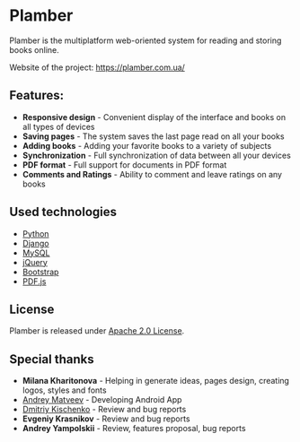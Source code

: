 # Plamber

Plamber is the multiplatform web-oriented system for reading and storing books online.

Website of the project: https://plamber.com.ua/

## Features:

* __Responsive design__ - Convenient display of the interface and books on all types of devices
* __Saving pages__ - The system saves the last page read on all your books
* __Adding books__ - Adding your favorite books to a variety of subjects
* __Synchronization__ - Full synchronization of data between all your devices
* __PDF format__ - Full support for documents in PDF format
* __Comments and Ratings__ - Ability to comment and leave ratings on any books

## Used technologies

* [Python](https://www.python.org/)
* [Django](https://www.djangoproject.com/)
* [MySQL](https://www.mysql.com/)
* [jQuery](https://jquery.com/)
* [Bootstrap](http://getbootstrap.com/)
* [PDF.js](https://mozilla.github.io/pdf.js/)

## License

Plamber is released under [Apache 2.0 License](http://www.apache.org/licenses/LICENSE-2.0.html).

## Special thanks

* __Milana Kharitonova__ - Helping in generate ideas, pages design, creating logos, styles and fonts
* [Andrey Matveev](https://github.com/andrey9328) - Developing Android App
* [Dmitriy Kischenko](https://github.com/sys27) - Review and bug reports
* __Evgeniy Krasnikov__ - Review and bug reports
* __Andrey Yampolskii__ - Review, features proposal, bug reports
